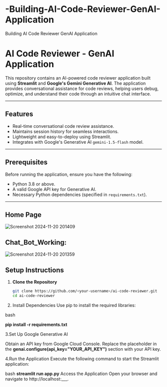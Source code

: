 # -Building-AI-Code-Reviewer-GenAI-Application
 Building AI Code Reviewer GenAI Application
# AI Code Reviewer - GenAI Application

This repository contains an AI-powered code reviewer application built using **Streamlit** and **Google's Gemini Generative AI**. The application provides conversational assistance for code reviews, helping users debug, optimize, and understand their code through an intuitive chat interface.

---

## Features

- Real-time conversational code review assistance.
- Maintains session history for seamless interactions.
- Lightweight and easy-to-deploy using Streamlit.
- Integrates with Google's Generative AI `gemini-1.5-flash` model.

---

## Prerequisites

Before running the application, ensure you have the following:

- Python 3.8 or above.
- A valid Google API key for Generative AI.
- Necessary Python dependencies (specified in `requirements.txt`).

---


## Home Page
![Screenshot 2024-11-20 201409](https://github.com/user-attachments/assets/c86231c9-c9cc-4e9a-9673-4f9147ae215f)


## Chat_Bot_Working:
![Screenshot 2024-11-20 201359](https://github.com/user-attachments/assets/341334d8-b5ed-4b3e-9250-6f2110586e15)



## Setup Instructions

1. **Clone the Repository**
   ```bash
   git clone https://github.com/<your-username>/ai-code-reviewer.git
   cd ai-code-reviewer

2. Install Dependencies Use pip to install the required libraries:

bash

**pip install -r requirements.txt**


3.Set Up Google Generative AI

Obtain an API key from Google Cloud Console.
Replace the placeholder in the **genai.configure(api_key="YOUR_API_KEY")** section with your API key.


4.Run the Application Execute the following command to start the Streamlit application:

bash
**streamlit run app.py**
Access the Application Open your browser and navigate to http://localhost:___.

